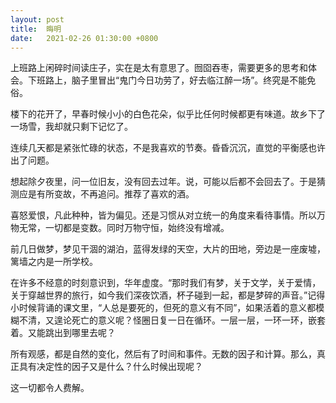 ```yaml
---
layout: post
title:  晦明
date:   2021-02-26 01:30:00 +0800
---
```


上班路上闲碎时间读庄子，实在是太有意思了。囫囵吞枣，需要更多的思考和体会。下班路上，脑子里冒出“鬼门今日功劳了，好去临江醉一场”。终究是不能免俗。

楼下的花开了，早春时候小小的白色花朵，似乎比任何时候都更有味道。故乡下了一场雪，我却就只剩下记忆了。

连续几天都是紧张忙碌的状态，不是我喜欢的节奏。昏昏沉沉，直觉的平衡感也许出了问题。

想起除夕夜里，问一位旧友，没有回去过年。说，可能以后都不会回去了。于是猜测应是有所变故，不再追问。推荐了喜欢的酒。

喜怒爱恨，凡此种种，皆为偏见。还是习惯从对立统一的角度来看待事情。所以万物无常，一切都是变数。同时万物守恒，始终没有增减。

前几日做梦，梦见干涸的湖泊，蓝得发绿的天空，大片的田地，旁边是一座废墟，篱墙之内是一所学校。

在许多不经意的时刻意识到，华年虚度。“那时我们有梦，关于文学，关于爱情，关于穿越世界的旅行，如今我们深夜饮酒，杯子碰到一起，都是梦碎的声音。”记得小时候背诵的课文里，“人总是要死的，但死的意义有不同”，如果活着的意义都模糊不清，又遑论死亡的意义呢？怪圈日复一日在循环。一层一层，一环一环，嵌套着。又能跳出到哪里去呢？

所有观感，都是自然的变化，然后有了时间和事件。无数的因子和计算。那么，真正具有决定性的因子又是什么？什么时候出现呢？

这一切都令人费解。
